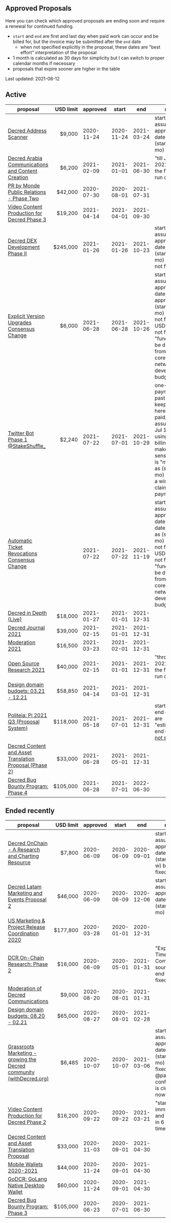 ## Approved Proposals

Here you can check which approved proposals are ending soon and require a renewal for continued funding.

- `start` and `end` are first and last day when paid work can occur and be billed for, but the invoice may be submitted after the `end` date
  - when not specified explicitly in the proposal, these dates are "best effort" interpretation of the proposal
- 1 month is calculated as 30 days for simplicity but I can switch to proper calendar months if necessary
- proposals that expire sooner are higher in the table

Last updated: 2021-08-12

## Active

proposal|USD limit|approved|start|end|note
---|--:|---|---|---|---
[Decred Address Scanner](https://proposals.decred.org/proposals/3943bff)|$9,000|2020-11-24|2020-11-24|2021-03-24|start assumed as approval date; end is (start + 4 mo)
[Decred Arabia Communications and Content Creation](https://proposals.decred.org/proposals/d0c32d5)|$6,200|2021-02-09|2021-01-01|2021-06-30|"till June 2021 or until the funds run out"
[PR by Monde Public Relations - Phase Two](https://proposals.decred.org/proposals/c81926b)|$42,000|2020-07-30|2020-08-01|2021-07-31|
[Video Content Production for Decred Phase 3](https://proposals.decred.org/proposals/95a1409)|$19,200|2021-04-14|2021-04-01|2021-09-30|
[Decred DEX Development Phase II](https://proposals.decred.org/proposals/d462ac3)|$245,000|2021-01-26|2021-01-26|2021-10-23|start assumed as approval date; end is (start + 9 mo) but is not fixed
[Explicit Version Upgrades Consensus Change](https://proposals.decred.org/record/3a98861)|$6,000|2021-06-28|2021-06-28|2021-10-26|start assumed as approval date; end approx. as (start + 4 mo) but is not fixed; USD limit is not fixed; "funds will be drawn from the core network development budget"
[Twitter Bot Phase 1 @StakeShuffle_](https://proposals.decred.org/record/2895755)|$2,240|2021-07-22|2021-07-01|2021-10-29|one-time payment for past work, keeping here until paid; start assumed as Jul 1 since using Jul billing rate makes most sense; end is "made up" as (start + 4 mo) to make a window to claim payment
[Automatic Ticket Revocations Consensus Change](https://proposals.decred.org/record/e2d7b7d)||2021-07-22|2021-07-22|2021-11-19|start date assumed as approval date; end date approx. as (start + 4 mo) but is not fixed; USD limit is not fixed; "funds will be drawn from the core network development budget"
[Decred in Depth (Live)](https://proposals.decred.org/proposals/391108e)|$18,000|2021-01-27|2021-01-01|2021-12-31|
[Decred Journal 2021](https://proposals.decred.org/proposals/1d74b88)|$39,000|2021-02-15|2021-01-01|2021-12-31|
[Moderation 2021](https://proposals.decred.org/proposals/e1cda44)|$16,500|2021-03-23|2021-02-01|2021-12-31|
[Open Source Research 2021](https://proposals.decred.org/proposals/020b8b0)|$40,000|2021-02-15|2021-01-01|2021-12-31|"throughout 2021 or until the funds run out"
[Design domain budgets: 03.21 - 12.21](https://proposals.decred.org/proposals/76eba5a)|$58,850|2021-04-14|2021-03-01|2021-12-31|
[Politeia: Pi 2021 Q3 (Proposal System)](https://proposals.decred.org/record/91cfcc8)|$118,000|2021-05-18|2021-07-01|2021-12-31|start and end dates are "estimated", end date is [not strict](https://proposals.decred.org/record/91cfcc8/comments/8)
[Decred Content and Asset Translation Proposal (Phase 2)](https://proposals.decred.org/record/af9942a)|$33,000|2021-06-28|2021-05-01|2021-12-31|
[Decred Bug Bounty Program: Phase 4](https://proposals.decred.org/record/e1f104b)|$105,000|2021-06-28|2021-07-01|2022-06-30|

## Ended recently

proposal|USD limit|approved|start|end|note
---|--:|---|---|---|---
[Decred OnChain - A Research and Charting Resource](https://proposals.decred.org/proposals/0230918)|$7,800|2020-06-09|2020-06-09|2020-09-01|start assumed as approval date; end is (start + 12 w) but not fixed
[Decred Latam Marketing and Events Proposal 2](https://proposals.decred.org/proposals/3c02b67)|$46,000|2020-06-09|2020-06-09|2020-12-06|start assumed as approval date; end is (start + 6 mo)
[US Marketing & Project Release Coordination 2020](https://proposals.decred.org/proposals/c830ea5)|$177,800|2020-03-28|2020-01-01|2020-12-31|
[DCR On-Chain Research: Phase 2](https://proposals.decred.org/proposals/68a32c1)|$16,000|2020-06-09|2020-05-01|2021-01-31|"Expected Time for Completion" sounds like end is not fixed
[Moderation of Decred Communications](https://proposals.decred.org/proposals/32cba00)|$9,000|2020-08-20|2020-08-01|2021-01-31|
[Design domain budgets: 08.20 - 02.21](https://proposals.decred.org/proposals/1dc1571)|$65,000|2020-08-27|2020-08-01|2021-02-28|
[Grassroots Marketing - growing the Decred community (withDecred.org)](https://proposals.decred.org/proposals/2bf72e6)|$6,485|2020-10-07|2020-10-07|2021-03-06|start assumed as approval date; end is (start + 5 mo) but not fixed; @pavel confirmed it is closed now
[Video Content Production for Decred Phase 2](https://proposals.decred.org/proposals/1e55a41)|$16,200|2020-09-22|2020-09-22|2021-03-21|"starting immediately and ending in 6 months' time"
[Decred Content and Asset Translation Proposal](https://proposals.decred.org/proposals/c093b8a)|$33,000|2020-11-03|2020-09-01|2021-04-30|
[Mobile Wallets 2020-2021](https://proposals.decred.org/proposals/bc499c9)|$44,000|2020-11-24|2020-09-01|2021-04-30|
[GoDCR: GoLang Native Desktop Wallet](https://proposals.decred.org/proposals/e5c8051)|$60,000|2020-11-24|2020-09-01|2021-04-30|
[Decred Bug Bounty Program: Phase 3](https://proposals.decred.org/proposals/2170df6)|$105,000|2020-06-23|2020-07-01|2021-06-30|
